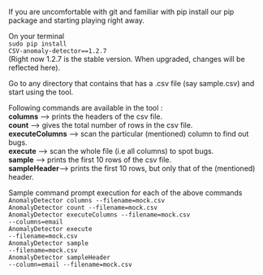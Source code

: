 If you are uncomfortable with git and familiar with pip install our pip package and starting 
playing right away.

On your terminal<br>
<code>sudo pip install CSV-anomaly-detector==1.2.7</code><br>
(Right now 1.2.7 is the stable version. When upgraded, changes will be reflected here).<br>

Go to any directory that contains that has a .csv file (say sample.csv) and start using the tool. 

Following commands are available in the tool :<br>
<b>columns</b> --> prints the headers of the csv file.<br>
<b>count</b> --> gives the total number of rows in the csv file.<br>
<b>executeColumns</b> --> scan the particular (mentioned) column to find out bugs.<br>
<b>execute</b> --> scan the whole file (i.e all columns) to spot bugs.<br>
<b>sample</b> --> prints the first 10 rows of the csv file.<br>
<b>sampleHeader</b>--> prints the first 10 rows, but only that of the (mentioned) header.<br>

Sample command prompt execution for each of the above commands<br>
<code>AnomalyDetector columns --filename=mock.csv </code><br>
<code>AnomalyDetector count --filename=mock.csv</code><br>
<code>AnomalyDetector executeColumns --filename=mock.csv --columns=email</code><br>
<code>AnomalyDetector execute --filename=mock.csv </code><br>
<code>AnomalyDetector sample --filename=mock.csv </code><br>
<code>AnomalyDetector sampleHeader --column=email --filename=mock.csv</code><br>